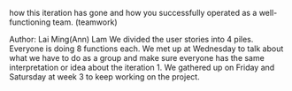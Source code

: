 how this iteration has gone and how you successfully operated as a well-functioning team. (teamwork)

Author: Lai Ming(Ann) Lam
We divided the user stories into 4 piles. Everyone is doing 8 functions each. 
We met up at Wednesday to talk about what we have to do as a group and make sure everyone has the same interpretation or idea about the iteration 1.
We gathered up on Friday and Satursday at week 3 to keep working on the project.